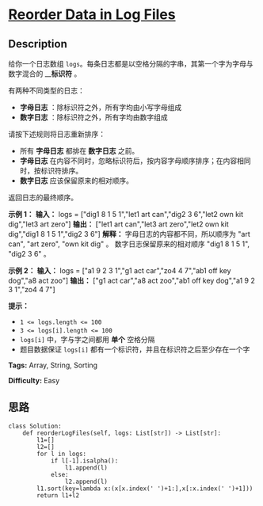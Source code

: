 # [Reorder Data in Log Files][title]

## Description

给你一个日志数组 `logs`。每条日志都是以空格分隔的字串，其第一个字为字母与数字混合的 __**标识符** 。

有两种不同类型的日志：

  * **字母日志** ：除标识符之外，所有字均由小写字母组成
  * **数字日志** ：除标识符之外，所有字均由数字组成

请按下述规则将日志重新排序：

  * 所有 **字母日志** 都排在 **数字日志** 之前。
  * **字母日志** 在内容不同时，忽略标识符后，按内容字母顺序排序；在内容相同时，按标识符排序。
  * **数字日志** 应该保留原来的相对顺序。

返回日志的最终顺序。

**示例 1：**
            **输入：** logs = ["dig1 8 1 5 1","let1 art can","dig2 3 6","let2 own kit dig","let3 art zero"]    **输出：** ["let1 art can","let3 art zero","let2 own kit dig","dig1 8 1 5 1","dig2 3 6"]    **解释：**    字母日志的内容都不同，所以顺序为 "art can", "art zero", "own kit dig" 。    数字日志保留原来的相对顺序 "dig1 8 1 5 1", "dig2 3 6" 。    

**示例 2：**
            **输入：** logs = ["a1 9 2 3 1","g1 act car","zo4 4 7","ab1 off key dog","a8 act zoo"]    **输出：** ["g1 act car","a8 act zoo","ab1 off key dog","a1 9 2 3 1","zo4 4 7"]    

**提示：**

  * `1 <= logs.length <= 100`
  * `3 <= logs[i].length <= 100`
  * `logs[i]` 中，字与字之间都用 **单个** 空格分隔
  * 题目数据保证 `logs[i]` 都有一个标识符，并且在标识符之后至少存在一个字


**Tags:** Array, String, Sorting

**Difficulty:** Easy

## 思路

``` python3
class Solution:
    def reorderLogFiles(self, logs: List[str]) -> List[str]:
        l1=[]
        l2=[]
        for l in logs:
            if l[-1].isalpha():
                l1.append(l)
            else:
                l2.append(l)
        l1.sort(key=lambda x:(x[x.index(' ')+1:],x[:x.index(' ')+1]))
        return l1+l2
```

[title]: https://leetcode-cn.com/problems/reorder-data-in-log-files

